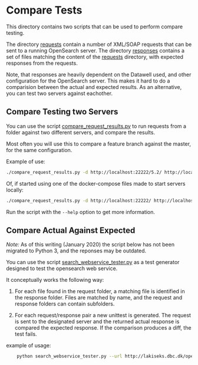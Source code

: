 # Compare Tests

This directory contains two scripts that can be used to perform compare testing.

The directory [requests](requests) contain a number of XML/SOAP requests that can be 
sent to a running OpenSearch server. The directory [responses](responses) contains
a set of files matching the content of the [requests](requests) directory, with 
expected responses from the requests.

Note, that responses are heavily dependent on the Datawell used, and other
configuration for the OpenSearch server. This makes it hard to do a comparision
between the actual and expected results. As an alternative, you can test
two servers against eachother. 

## Compare Testing two Servers

You can use the script [compare_request_results.py](compare_request_results.py)
to run requests from a folder against two different servers, and compare the
results.

Most often you will use this to compare a feature branch against the master, 
for the same configuration.

Example of use:

```bash
./compare_request_results.py -d http://localhost:22222/5.2/ http://localhost:33333/5.2/ requests
```

Of, if started using one of the docker-compose files made to start servers locally:

```bash
./compare_request_results.py -d http://localhost:22222/ http://localhost:33333/ requests/issues/
```

Run the script with the `--help` option to get more information.

## Compare Actual Against Expected 

*Note:* As of this writing (January 2020) the script below has not been migrated
to Python 3, and the reponses may be outdated.

You can use the script [search_webservice_tester.py](search_webservice_tester.py) 
as a test generator designed to test the opensearch web service.

It conceptually works the following way:

1. For each file found in the request folder, a matching file is identified
   in the response folder. Files are matched by name, and the request
   and response folders can contain subfolders.

2. For each request/response pair a new unittest is generated.
   The request is sent to the designated server and the returned
   actual response is compared the expected response. If the
   comparison produces a diff, the test fails.

example of usage:

```bash
    python search_webservice_tester.py --url http://lakiseks.dbc.dk/opensearch/ requests/ responses/
```
